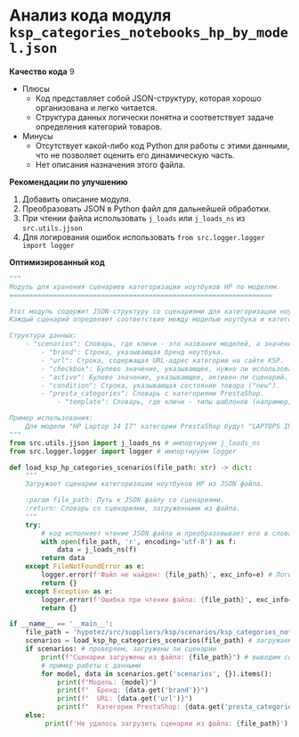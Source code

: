 # Анализ кода модуля `ksp_categories_notebooks_hp_by_model.json`

**Качество кода**
9
- Плюсы
    - Код представляет собой JSON-структуру, которая хорошо организована и легко читается.
    -  Структура данных логически понятна и соответствует задаче определения категорий товаров.
- Минусы
    - Отсутствует какой-либо код Python для работы с этими данными, что не позволяет оценить его динамическую часть.
    - Нет описания назначения этого файла.

**Рекомендации по улучшению**
1. Добавить описание модуля.
2. Преобразовать JSON в Python файл для дальнейшей обработки.
3. При чтении файла использовать `j_loads` или `j_loads_ns` из `src.utils.jjson`
4. Для логирования ошибок использовать `from src.logger.logger import logger`

**Оптимизированный код**

```python
"""
Модуль для хранения сценариев категоризации ноутбуков HP по моделям.
==================================================================

Этот модуль содержит JSON-структуру со сценариями для категоризации ноутбуков HP на сайте KSP.
Каждый сценарий определяет соответствие между моделью ноутбука и категориями PrestaShop.

Структура данных:
    - "scenarios": Словарь, где ключи - это названия моделей, а значения - словари с настройками.
        - "brand": Строка, указывающая бренд ноутбука.
        - "url": Строка, содержащая URL-адрес категории на сайте KSP.
        - "checkbox": Булево значение, указывающее, нужно ли использовать чекбокс (не используется).
        - "active": Булево значение, указывающее, активен ли сценарий.
        - "condition": Строка, указывающая состояние товара ("new").
        - "presta_categories": Словарь с категориями PrestaShop.
            - "template": Словарь, где ключи - типы шаблонов (например, "hp"), а значения - списки категорий.

Пример использования:
    Для модели "HP Laptop 14 I7" категории PrestaShop будут "LAPTOPS INTEL I7" и "14".
"""
from src.utils.jjson import j_loads_ns # импортируем j_loads_ns
from src.logger.logger import logger # импортируем logger

def load_ksp_hp_categories_scenarios(file_path: str) -> dict:
    """
    Загружает сценарии категоризации ноутбуков HP из JSON файла.

    :param file_path: Путь к JSON файлу со сценариями.
    :return: Словарь со сценариями, загруженными из файла.
    """
    try:
        # код исполняет чтение JSON файла и преобразовывает его в словарь
        with open(file_path, 'r', encoding='utf-8') as f:
            data = j_loads_ns(f)
        return data
    except FileNotFoundError as e:
        logger.error(f'Файл не найден: {file_path}', exc_info=e) # Логируем ошибку если файл не найден
        return {}
    except Exception as e:
        logger.error(f'Ошибка при чтении файла: {file_path}', exc_info=e) # Логируем общую ошибку при чтении
        return {}

if __name__ == '__main__':
    file_path = 'hypotez/src/suppliers/ksp/scenarios/ksp_categories_notebooks_hp_by_model.json' # путь к файлу
    scenarios = load_ksp_hp_categories_scenarios(file_path) # загружаем сценарии
    if scenarios: # проверяем, загружены ли сценарии
        print(f"Сценарии загружены из файла: {file_path}") # выводим сообщение о успешной загрузке
        # пример работы с данными
        for model, data in scenarios.get('scenarios', {}).items():
            print(f"Модель: {model}")
            print(f"  Бренд: {data.get('brand')}")
            print(f"  URL: {data.get('url')}")
            print(f"  Категории PrestaShop: {data.get('presta_categories')}")
    else:
         print(f'Не удалось загрузить сценарии из файла: {file_path}')  # Выводим сообщение об ошибке загрузки

```